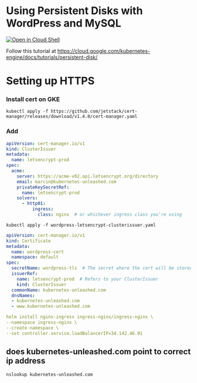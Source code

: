 # Using Persistent Disks with WordPress and MySQL

[![Open in Cloud Shell](https://gstatic.com/cloudssh/images/open-btn.svg)](https://ssh.cloud.google.com/cloudshell/editor?cloudshell_git_repo=https://github.com/GoogleCloudPlatform/kubernetes-engine-samples&cloudshell_tutorial=README.md&cloudshell_workspace=wordpress-persistent-disks/)

Follow this tutorial at https://cloud.google.com/kubernetes-engine/docs/tutorials/persistent-disk/


# Setting up HTTPS

### Install cert on GKE

```shell
kubectl apply -f https://github.com/jetstack/cert-manager/releases/download/v1.4.0/cert-manager.yaml
```

### Add 

```yaml
apiVersion: cert-manager.io/v1
kind: ClusterIssuer
metadata:
  name: letsencrypt-prod
spec:
  acme:
    server: https://acme-v02.api.letsencrypt.org/directory
    email: marcin@kubernetes-unleashed.com
    privateKeySecretRef:
      name: letsencrypt-prod
    solvers:
      - http01:
          ingress:
            class: nginx  # or whichever ingress class you're using
```

```shell
kubectl apply -f wordpress-letsencrypt-clusterissuer.yaml
```

```yaml
apiVersion: cert-manager.io/v1
kind: Certificate
metadata:
  name: wordpress-cert
  namespace: default
spec:
  secretName: wordpress-tls  # The secret where the cert will be stored
  issuerRef:
    name: letsencrypt-prod  # Refers to your ClusterIssuer
    kind: ClusterIssuer
  commonName: kubernetes-unleashed.com
  dnsNames:
  - kubernetes-unleashed.com
  - www.kubernetes-unleashed.com
```

```yaml
helm install nginx-ingress ingress-nginx/ingress-nginx \
--namespace ingress-nginx \
--create-namespace \
--set controller.service.loadBalancerIP=34.142.46.91
```




## does kubernetes-unleashed.com point to correct ip address
```shell
nslookup kubernetes-unleashed.com
```
